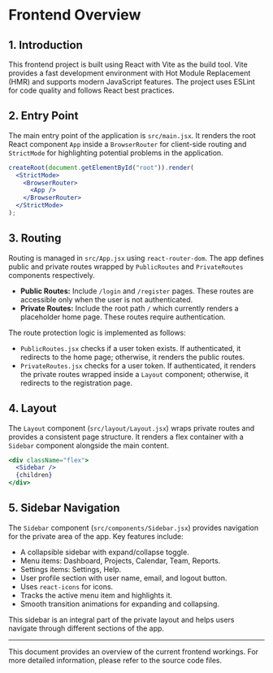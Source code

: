 # Frontend Overview

## 1. Introduction
This frontend project is built using React with Vite as the build tool. Vite provides a fast development environment with Hot Module Replacement (HMR) and supports modern JavaScript features. The project uses ESLint for code quality and follows React best practices.

## 2. Entry Point
The main entry point of the application is `src/main.jsx`. It renders the root React component `App` inside a `BrowserRouter` for client-side routing and `StrictMode` for highlighting potential problems in the application.

```jsx
createRoot(document.getElementById("root")).render(
  <StrictMode>
    <BrowserRouter>
      <App />
    </BrowserRouter>
  </StrictMode>
);
```

## 3. Routing
Routing is managed in `src/App.jsx` using `react-router-dom`. The app defines public and private routes wrapped by `PublicRoutes` and `PrivateRoutes` components respectively.

- **Public Routes:** Include `/login` and `/register` pages. These routes are accessible only when the user is not authenticated.
- **Private Routes:** Include the root path `/` which currently renders a placeholder home page. These routes require authentication.

The route protection logic is implemented as follows:

- `PublicRoutes.jsx` checks if a user token exists. If authenticated, it redirects to the home page; otherwise, it renders the public routes.
- `PrivateRoutes.jsx` checks for a user token. If authenticated, it renders the private routes wrapped inside a `Layout` component; otherwise, it redirects to the registration page.

## 4. Layout
The `Layout` component (`src/layout/Layout.jsx`) wraps private routes and provides a consistent page structure. It renders a flex container with a `Sidebar` component alongside the main content.

```jsx
<div className="flex">
  <Sidebar />
  {children}
</div>
```

## 5. Sidebar Navigation
The `Sidebar` component (`src/components/Sidebar.jsx`) provides navigation for the private area of the app. Key features include:

- A collapsible sidebar with expand/collapse toggle.
- Menu items: Dashboard, Projects, Calendar, Team, Reports.
- Settings items: Settings, Help.
- User profile section with user name, email, and logout button.
- Uses `react-icons` for icons.
- Tracks the active menu item and highlights it.
- Smooth transition animations for expanding and collapsing.

This sidebar is an integral part of the private layout and helps users navigate through different sections of the app.

---

This document provides an overview of the current frontend workings. For more detailed information, please refer to the source code files.
